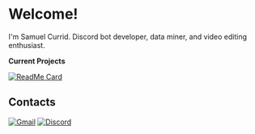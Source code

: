 # Welcome!

I'm Samuel Currid. Discord bot developer, data miner, and video editing enthusiast.

__Current Projects__

[![ReadMe Card](https://github-readme-stats.vercel.app/api/pin/?username=SamuelCurrid&repo=Gompei-Bot)](https://github.com/SamuelCurrid/Gompei-Bot)
<br>

## Contacts
 [![Gmail](https://img.shields.io/badge/samuelcurrid@gmail.com-141321?style=flat&logo=gmail)](mailto:samuelcurrid@gmail.com) [![Discord](https://img.shields.io/badge/Moelandblue%230909-141321?style=flat&logo=discord)](https://discord.gg/aKHURxB)
